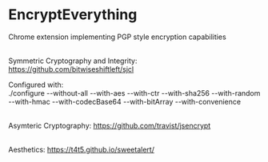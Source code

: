 # EncryptEverything
Chrome extension implementing PGP style encryption capabilities
<br><br>

Symmetric Cryptography and Integrity:
https://github.com/bitwiseshiftleft/sjcl

Configured with: <br>
./configure --without-all --with-aes --with-ctr --with-sha256 --with-random --with-hmac --with-codecBase64 --with-bitArray --with-convenience
<br><br>

Asymteric Cryptography:
https://github.com/travist/jsencrypt
<br><br>

Aesthetics:
https://t4t5.github.io/sweetalert/
